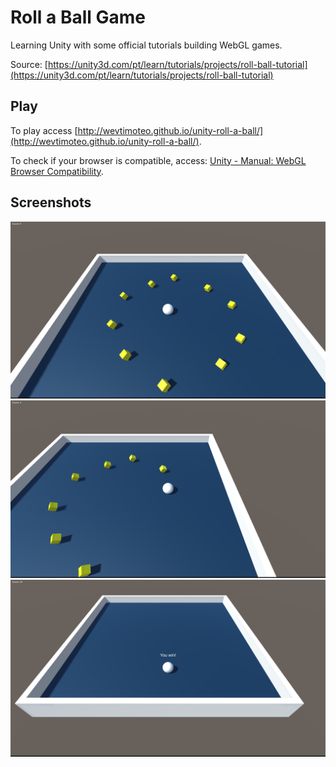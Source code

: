 Roll a Ball Game
================

Learning Unity with some official tutorials building WebGL games.

Source: [https://unity3d.com/pt/learn/tutorials/projects/roll-ball-tutorial](https://unity3d.com/pt/learn/tutorials/projects/roll-ball-tutorial)

## Play

To play access [http://wevtimoteo.github.io/unity-roll-a-ball/](http://wevtimoteo.github.io/unity-roll-a-ball/).

To check if your browser is compatible, access: [Unity - Manual: WebGL Browser Compatibility](http://docs.unity3d.com/Manual/webgl-browsercompatibility.html).

## Screenshots

![Preview 1](https://raw.githubusercontent.com/wevtimoteo/unity-roll-a-ball/master/Press/preview_1.png)
![Preview 2](https://raw.githubusercontent.com/wevtimoteo/unity-roll-a-ball/master/Press/preview_2.png)
![Preview 3](https://raw.githubusercontent.com/wevtimoteo/unity-roll-a-ball/master/Press/preview_3.png)

